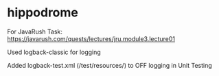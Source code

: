 # hippodrome
For JavaRush Task: https://javarush.com/quests/lectures/jru.module3.lecture01

Used logback-classic for logging

Added logback-test.xml (/test/resources/) to OFF logging in Unit Testing
